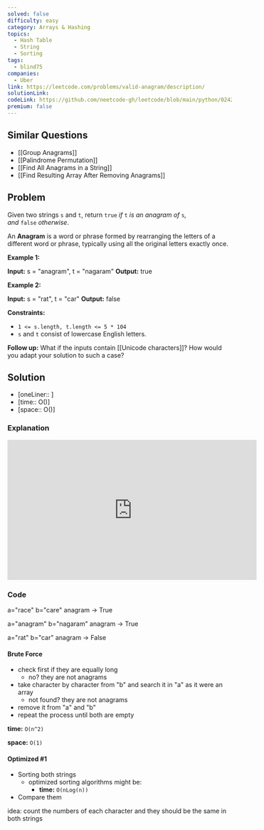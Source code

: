 ```yaml
---
solved: false
difficulty: easy
category: Arrays & Hashing
topics:
  - Hash Table
  - String
  - Sorting
tags:
  - blind75
companies:
  - Uber
link: https://leetcode.com/problems/valid-anagram/description/
solutionLink: 
codeLink: https://github.com/neetcode-gh/leetcode/blob/main/python/0242-valid-anagram.py
premium: false
---
```

## Similar Questions

- [[Group Anagrams]]
- [[Palindrome Permutation]]
- [[Find All Anagrams in a String]]
- [[Find Resulting Array After Removing Anagrams]]
## Problem

Given two strings `s` and `t`, return `true` _if_ `t` _is an anagram of_ `s`_, and_ `false` _otherwise_.

An **Anagram** is a word or phrase formed by rearranging the letters of a different word or phrase, typically using all the original letters exactly once.

**Example 1:**

**Input:** s = "anagram", t = "nagaram"
**Output:** true

**Example 2:**

**Input:** s = "rat", t = "car"
**Output:** false

**Constraints:**

- `1 <= s.length, t.length <= 5 * 104`
- `s` and `t` consist of lowercase English letters.

**Follow up:** What if the inputs contain [[Unicode characters]]? How would you adapt your solution to such a case?
## Solution

- [oneLiner:: ]
- [time:: O()]
- [space:: O()]

### Explanation

<iframe width="560" height="315" src="https://www.youtube.com/embed/9UtInBqnCgA?si=2aQars0febQ3-TOG" title="YouTube video player" frameborder="0" allow="accelerometer; autoplay; clipboard-write; encrypted-media; gyroscope; picture-in-picture; web-share" referrerpolicy="strict-origin-when-cross-origin" allowfullscreen></iframe>

### Code

a="race"
b="care"
anagram -> True

a="anagram"
b="nagaram"
anagram -> True

a="rat"
b="car"
anagram -> False

#### Brute Force

- check first if they are equally long
	- no? they are not anagrams
- take character by character from "b" and search it in "a" as it were an array
	- not found? they are not anagrams
- remove it from "a" and "b"
- repeat the process until both are empty

**time:** `O(n^2)`

**space:** `O(1)`

#### Optimized #1

- Sorting both strings
	- optimized sorting algorithms might be:
		- **time:** `O(nLog(n))`
- Compare them

idea: count the numbers of each character and they should be the same in both strings


```python
```
